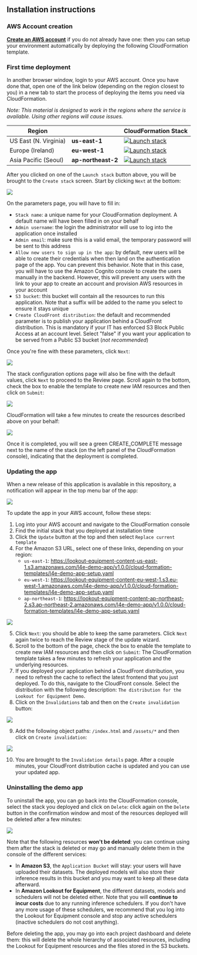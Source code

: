 ## Installation instructions
### AWS Account creation
[**Create an AWS account**](https://portal.aws.amazon.com/gp/aws/developer/registration/index.html) if
you do not already have one: then you can setup your environment automatically by deploying the following 
CloudFormation template.

### First time deployment
In another browser window, login to your AWS account. Once you have done that, open one of the link below 
(depending on the region closest to you) in a new tab to start the process of deploying the items you need 
via CloudFormation.

*Note: This material is designed to work in the regions where the service is available. Using other regions will cause issues.*

| Region |     | CloudFormation Stack |
| ---    | --- | --- |
| US East (N. Virginia) | **us-east-1** | [![Launch stack](https://s3.amazonaws.com/cloudformation-examples/cloudformation-launch-stack.png)](https://us-east-1.console.aws.amazon.com/cloudformation/home?region=us-east-1#/stacks/new?stackName=L4EDemoApp&templateURL=https://lookout-equipment-content-us-east-1.s3.amazonaws.com/l4e-demo-app/v1.0.0/cloud-formation-templates/l4e-demo-app-setup.yaml) |
| Europe (Ireland) | **eu-west-1** | [![Launch stack](https://s3.amazonaws.com/cloudformation-examples/cloudformation-launch-stack.png)](https://eu-west-1.console.aws.amazon.com/cloudformation/home?region=eu-west-1#/stacks/new?stackName=L4EDemoApp&templateURL=https://lookout-equipment-content-eu-west-1.s3.eu-west-1.amazonaws.com/l4e-demo-app/v1.0.0/cloud-formation-templates/l4e-demo-app-setup.yaml) |
| Asia Pacific (Seoul) | **ap-northeast-2** | [![Launch stack](https://s3.amazonaws.com/cloudformation-examples/cloudformation-launch-stack.png)](https://ap-northeast-2.console.aws.amazon.com/cloudformation/home?region=ap-northeast-2#/stacks/new?stackName=L4EDemoApp&templateURL=https://lookout-equipment-content-ap-northeast-2.s3.ap-northeast-2.amazonaws.com/l4e-demo-app/v1.0.0/cloud-formation-templates/l4e-demo-app-setup.yaml) |

After you clicked on one of the `Launch stack` button above, you will be brought to the `Create stack` screen. Start by clicking `Next` at the bottom:

<img src="assets/screenshots/install-create-stack.png" />

On the parameters page, you will have to fill in:

* `Stack name`: a unique name for your CloudFormation deployment. A default name will have been filled in on your behalf
* `Admin username`: the login the administrator will use to log into the application once installed
* `Admin email`: make sure this is a valid email, the temporary password will be sent to this address
* `Allow new users to sign up in the app`: by default, new users will be able to create their credentials when then land on the authentication page of the app. You can prevent this behavior. Note that in this case, you will have to use the Amazon Cognito console to create the users manually in the backend. However, this will prevent any users with the link to your app to create an account and provision AWS resources in your account
* `S3 bucket`: this bucket will contain all the resources to run this application. Note that a suffix will be added to the name you select to ensure it stays unique
* `Create CloudFront distribution`: the default and recommended parameter is to publish your application behind a CloudFront distribution. This is mandatory if your IT has enforced S3 Block Public Access at an account level. Select "false" if you want your application to be served from a Public S3 bucket (*not recommended*)

Once you're fine with these parameters, click `Next`:

<img src="assets/screenshots/install-create-stack-parameters.png" />

The stack configuration options page will also be fine with the default values, click `Next` to proceed to the Review page. Scroll again to the bottom, check the box to enable the template to create new IAM resources and then click on `Submit`:

<img src="assets/screenshots/install-iam-capabilities.png" />

CloudFormation will take a few minutes to create the resources described above on your behalf:

<img src="assets/screenshots/install-creation-events.png" />

Once it is completed, you will see a green CREATE_COMPLETE message next to the name of the stack (on the left panel of the CloudFormation console), indicating that the deployment is completed.

<a name="updatingTheApp"></a>
### Updating the app

When a new release of this application is available in this repository, a notification will appear in the top menu bar of the app:

<img src="assets/screenshots/new-version-notification.png" />

To update the app in your AWS account, follow these steps:

1. Log into your AWS account and navigate to the CloudFormation console
2. Find the initial stack that you deployed at installation time
3. Click the `Update` button at the top and then select `Replace current template`
4. For the Amazon S3 URL, select one of these links, depending on your region:
   - `us-east-1`: https://lookout-equipment-content-us-east-1.s3.amazonaws.com/l4e-demo-app/v1.0.0/cloud-formation-templates/l4e-demo-app-setup.yaml
   - `eu-west-1`: https://lookout-equipment-content-eu-west-1.s3.eu-west-1.amazonaws.com/l4e-demo-app/v1.0.0/cloud-formation-templates/l4e-demo-app-setup.yaml
   - `ap-northeast-1`: https://lookout-equipment-content-ap-northeast-2.s3.ap-northeast-2.amazonaws.com/l4e-demo-app/v1.0.0/cloud-formation-templates/l4e-demo-app-setup.yaml

<img src="assets/screenshots/update-stack.png" />

5. Click `Next`: you should be able to keep the same parameters. Click `Next` again twice to reach the Review stage of the update wizard.
6. Scroll to the bottom of the page, check the box to enable the template to create new IAM resources and then click on `Submit`: The CloudFormation template takes a few minutes to refresh your application and the underlying resources.
7. If you deployed your application behind a CloudFront distribution, you need to refresh the cache to reflect the latest frontend that you just deployed. To do this, navigate to the CloudFront console. Select the distribution with the following description: `The distribution for the Lookout for Equipment Demo`.
8. Click on the `Invalidations` tab and then on the `Create invalidation` button:

<img src="assets/screenshots/invalidation-home.png" />

9. Add the following object paths: `/index.html` and `/assets/*` and then click on `Create invalidation`:

<img src="assets/screenshots/invalidation-paths.png" />

10. You are brought to the `Invalidation details` page. After a couple minutes, your CloudFront distribution cache is updated and you can use your updated app.

### Uninstalling the demo app

To uninstall the app, you can go back into the CloudFormation console, select the stack you deployed and click on `Delete`: click again on the `Delete` button in the confirmation window and most of the resources deployed will be deleted after a few minutes:

<img src="assets/screenshots/delete-stack.png" />

Note that the following resources **won't be deleted**: you can continue using them after the stack is deleted or may go and manually delete them in the console of the different services:

* In **Amazon S3**, the `Application Bucket` will stay: your users will have uploaded their datasets. The deployed models will also store their inference results in this bucket and you may want to keep all these data afterward.
* In **Amazon Lookout for Equipment**, the different datasets, models and schedulers will not be deleted either. Note that you will **continue to incur costs** due to any running inference schedulers. If you don't have any more usage of these schedulers, we recommend that you log into the Lookout for Equipment console and stop any active schedulers (inactive schedulers do not cost anything).

Before deleting the app, you may go into each project dashboard and delete them: this will delete the whole hierarchy of associated resources, including the Lookout for Equipment resources and the files stored in the S3 buckets.